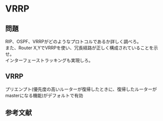# VRRP

## 問題

RIP、OSPF、VRRPがどのようなプロトコルであるか詳しく調べろ。  
また、Router X,YでVRRPを使い、冗長経路が正しく構成されていることを示せ。  
インターフェーストラッキングも実現しろ。  

## VRRP 

プリエンプト(優先度の高いルーターが復帰したときに、復帰したルーターがmasterになる機能)がデフォルトで有効 

## 参考文献

